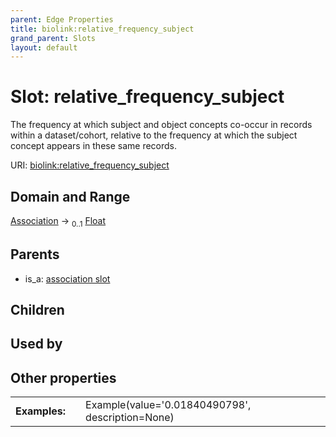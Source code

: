 ```yaml
---
parent: Edge Properties
title: biolink:relative_frequency_subject
grand_parent: Slots
layout: default
---
```


# Slot: relative_frequency_subject


The frequency at which subject and object concepts co-occur in  records within a dataset/cohort, relative to the frequency at which the subject concept appears in these same records.

URI: [biolink:relative_frequency_subject](https://w3id.org/biolink/vocab/relative_frequency_subject)

## Domain and Range

[Association](Association.md) ->  <sub>0..1</sub> [Float](types/Float.md)

## Parents

 *  is_a: [association slot](association_slot.md)

## Children


## Used by


## Other properties

|  |  |  |
| --- | --- | --- |
| **Examples:** | | Example(value='0.01840490798', description=None) |

